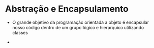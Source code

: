 # Abstração e Encapsulamento

- O grande objetivo da programação orientada a objeto é encapsular
nosso código dentro de um grupo lógico e hierarquico utilizando classes

- 